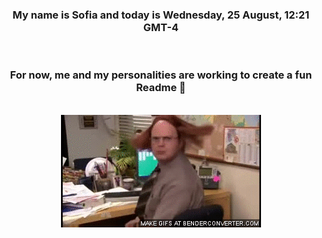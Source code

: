 


<div align="center">
<h3 >My name is Sofia and today is Wednesday, 25 August, 12:21 GMT-4</h3><br>
<h3 >For now, me and my personalities are working to create a fun Readme 👋
</h3><br>
<img src='img/dwight.gif' alt='working...'/>
</div>
